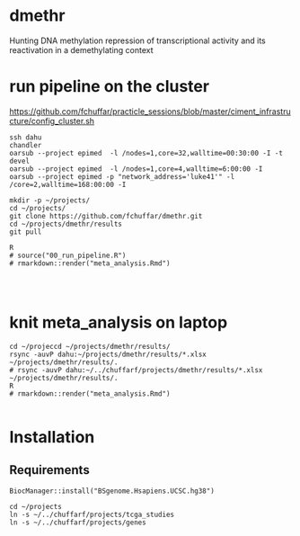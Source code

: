 # dmethr
Hunting DNA methylation repression of transcriptional activity and its reactivation in a demethylating context



# run pipeline on the cluster

https://github.com/fchuffar/practicle_sessions/blob/master/ciment_infrastructure/config_cluster.sh

```
ssh dahu
chandler
oarsub --project epimed  -l /nodes=1,core=32,walltime=00:30:00 -I -t devel
oarsub --project epimed  -l /nodes=1,core=4,walltime=6:00:00 -I 
oarsub --project epimed -p "network_address='luke41'" -l /core=2,walltime=168:00:00 -I

mkdir -p ~/projects/
cd ~/projects/
git clone https://github.com/fchuffar/dmethr.git
cd ~/projects/dmethr/results
git pull

R
# source("00_run_pipeline.R")
# rmarkdown::render("meta_analysis.Rmd")




```

# knit meta_analysis on laptop

```
cd ~/projeccd ~/projects/dmethr/results/
rsync -auvP dahu:~/projects/dmethr/results/*.xlsx ~/projects/dmethr/results/.
# rsync -auvP dahu:~/../chuffarf/projects/dmethr/results/*.xlsx ~/projects/dmethr/results/.
R
# rmarkdown::render("meta_analysis.Rmd")


```


# Installation

## Requirements

```
BiocManager::install("BSgenome.Hsapiens.UCSC.hg38")

cd ~/projects
ln -s ~/../chuffarf/projects/tcga_studies
ln -s ~/../chuffarf/projects/genes

```

